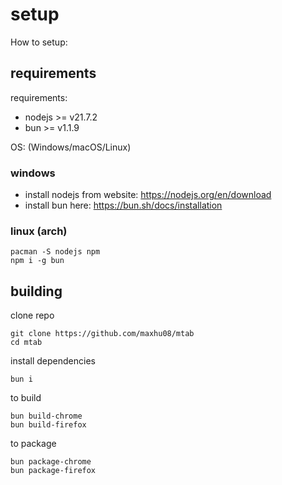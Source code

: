 # setup

How to setup:

## requirements

requirements:

- nodejs >= v21.7.2
- bun >= v1.1.9

OS: (Windows/macOS/Linux)

### windows

- install nodejs from website: https://nodejs.org/en/download
- install bun here: https://bun.sh/docs/installation

### linux (arch)

```shell
pacman -S nodejs npm
npm i -g bun
```

## building

clone repo

```shell
git clone https://github.com/maxhu08/mtab
cd mtab
```

install dependencies

```shell
bun i
```

to build

```shell
bun build-chrome
bun build-firefox
```

to package

```shell
bun package-chrome
bun package-firefox
```
